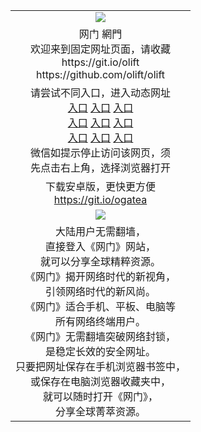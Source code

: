 <table>
  <tr>
    <td align=center><img src="https://cloud.githubusercontent.com/assets/11880933/13434984/f430fae2-e012-11e5-814f-c2df1e82b247.jpg" /></td>
  </tr>
  <tr>
    <td align=center>网门 網門<br/>
      欢迎来到固定网址页面，请收藏<br/>
      https://git.io/olift<br/>
      https://github.com/olift/olift<br/>
    </td>
  </tr>
  <tr>
    <td align=center>请尝试不同入口，进入动态网址<br/>
      <a href="https://s3-us-west-1.amazonaws.com/ogaten/oGate.htm?from=oLift">入口</a>
      <a href="https://s3.us-east-2.amazonaws.com/ogateh/oGate.htm?from=oLift">入口</a>
      <a href="https://s3.amazonaws.com/ogate/oGate.htm?from=oLift">入口</a><br/>
      <a href="https://s3.ap-northeast-2.amazonaws.com/ogates/oGate.htm?from=oLift">入口</a>
      <a href="https://s3.eu-central-1.amazonaws.com/ogatef/oGate.htm?from=oLift">入口</a>
      <a href="https://s3.eu-west-2.amazonaws.com/ogatel/oGate.htm?from=oLift">入口</a><br/>
      <a href="https://s3.ap-south-1.amazonaws.com/ogatem/oGate.htm?from=oLift">入口</a>
      <a href="https://s3.ca-central-1.amazonaws.com/ogatec/oGate.htm?from=oLift">入口</a>
      <a href="https://s3-ap-southeast-2.amazonaws.com/ogatey/oGate.htm?from=oLift">入口</a><br/>
      微信如提示停止访问该网页，须<br/>
      先点击右上角，选择浏览器打开<br/>
    </td>
  </tr>
  <tr>
    <td align=center>
      下载安卓版，更快更方便<br/><a href="https://raw.githubusercontent.com/oGate2/up/master/oGate.apk">https://git.io/ogatea</a><br/>
    </td>
  </tr>
  <tr>
    <td align=center><img src="https://cloud.githubusercontent.com/assets/11880933/15631437/70d0a74e-259d-11e6-946f-6237b4b657bd.jpg"/></td>
  </tr>
  <tr>
    <td align=center>
大陆用户无需翻墙，<br/>
直接登入《网门》网站，<br/>就可以分享全球精粹资源。<br/>
《网门》揭开网络时代的新视角，<br/>引领网络时代的新风尚。<br/>
《网门》适合手机、平板、电脑等<br/>所有网络终端用户。<br/>
《网门》无需翻墙突破网络封锁，<br/>是稳定长效的安全网址。<br/>
只要把网址保存在手机浏览器书签中，<br/>或保存在电脑浏览器收藏夹中，<br/>
就可以随时打开《网门》，<br/>
分享全球菁萃资源。<br/></td>
  </tr>
</table>
